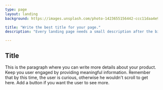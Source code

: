 ```yaml
---
type: page
layout: landing
background: https://images.unsplash.com/photo-1423655156442-ccc11daa4e99?crop=entropy&dpr=2&fit=crop&fm=jpg&h=750&ixjsv=2.1.0&ixlib=rb-0.3.5&q=50&w=1450

title: "Write the best title for your page."
description: "Every landing page needs a small description after the big bold title, that's why we added this text here. Add here all the information that can make you or your product create the first impression."

---
```


## Title

This is the paragraph where you can write more details about your product. Keep you user engaged by providing meaningful information. Remember that by this time, the user is curious, otherwise he wouldn't scroll to get here. Add a button if you want the user to see more.

